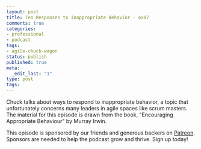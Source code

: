 ```yaml
---
layout: post
title: Ten Responses to Inappropriate Behavior - 4x07
comments: true
categories:
- professional
- podcast
tags:
- agile-chuck-wagon
status: publish
published: true
meta:
  _edit_last: "1"
type: post
tags:
---
```

<p>Chuck talks about ways to respond to inappropriate behavior, a topic that unfortunately concerns many leaders in agile spaces like scrum masters. The material for this episode is drawn from the book, "Encouraging Appropriate Behaviour" by Murray Irwin.</p>
<p>This episode is sponsored by our friends and generous backers on <a href="https://www.patreon.com/agilechuckwagon">Patreon</a>. Sponsors are needed to help the podcast grow and thrive. Sign up today!</p>